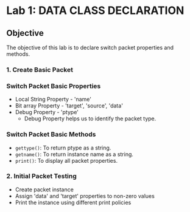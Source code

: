 # Lab 1: DATA CLASS DECLARATION

## Objective
The objective of this lab is to declare switch packet properties and methods.

### 1. Create Basic Packet

### Switch Packet Basic Properties
- Local String Property - 'name'
- Bit array Property - 'target', 'source', 'data'
- Debug Property - 'ptype'
  - Debug Property helps us to identify the packet type.

### Switch Packet Basic Methods
- `gettype()`: To return ptype as a string.
- `getname()`: To return instance name as a string.
- `print()`: To display all packet properties.

### 2. Initial Packet Testing

- Create packet instance
- Assign 'data' and 'target' properties to non-zero values
- Print the instance using different print policies
